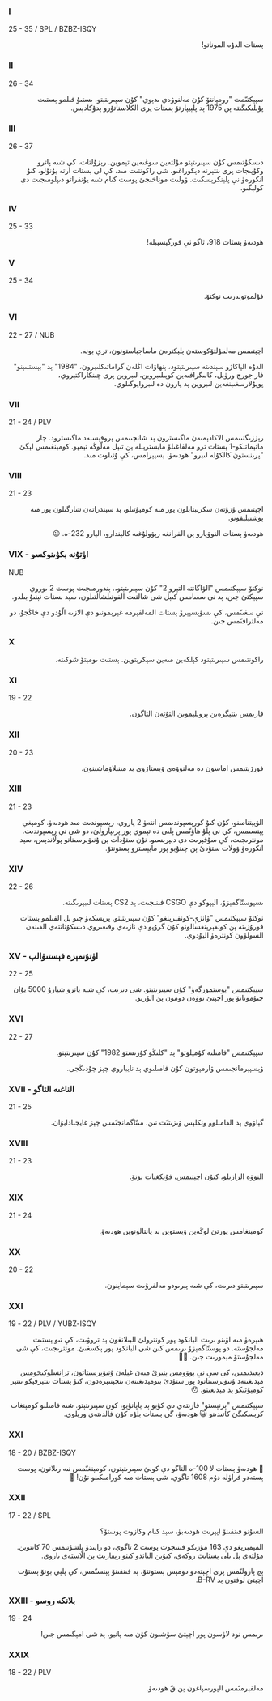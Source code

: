 ### I
25 - 35 / SPL / BZBZ-ISQY
<p dir="rtl">
ېستات الدۇە الموناتو!
</p>

### II
26 - 34
<p dir="rtl">
سپېكتىّمت "رومپانتۆ كۇن مەلنوۋەي ىدېوي" كۇن سپىرىتېتو، ىستىۇ فىلمو ېستىت پۇبلىكىگىتە ېن 1975 ېد پلېيپارتۆ ېستات پرى الكلاسناتۇرو ېدۇكادېس.
</p>

### III
26 - 37
<p dir="rtl">
دىسكۇتىمس كۇن سپىرىتېتو مۇلتەين سوغىەين تېموين. رېزۇلتات، كې شىە پاترو وكۇپىجات پرى ىنتېرنە دېكوراغىو. شى راكونتىت مىد، كې لى ېستات ارتە يۇنۇلو، كىۇ انكورەۈ نې پلېنكرېسكىت. ۋولىت موناخىجئ پوست كىام شىە يۇنفراتو دىپلومىجىت دې كولېگىو.
</p>

### IV
25 - 33
<p dir="rtl">
ھودىەۈ ېستات 918، تاگو نې فورگېسېبلە!
</p>

### V
25 - 34
<p dir="rtl">
فۇلموتوندرىت نوكتۆ.
</p>

### VI
22 - 27 / NUB
<p dir="rtl">
اچېتىمس مەلمۇلتۆكوستەن ېلېكترەن ماساجباستونون، ترې بونە.
</p><p dir="rtl">
الدۇە الپاكاژو سېندىتە سپىرىتېتود، ېنھاۋات اڭلەن گراماتىكلىبرون، "1984" ېد "بېستبىېنو" فار جورج ورۈېل، كالىگرافىەين كوپىلىبروين، لىبروين پرى چىنكاراكتېروي، پوپۇلارسغىېنغەين لىبروين ېد پارون دە لىبرواپوگىلوي.
</p>

### VII
21 - 24 / PLV
<p dir="rtl">
رېززىگنىىمس الاكادېمىەن ماگىسترون ېد شانجىىمس پروفېسىەد ماگىسترود. چار ماتېماتىكو-1 ېستات ترو مەلفاغىلۆ مايسترېبلە ېن تىېل مەلّوڭە تېمپو. كومېنغىمس لېگئ "پرىنستون كالكۇلە لىبرو" ھودىەۈ، ېسپېرامس، كې ۇتىلوت مىد.
</p>

### VIII
21 - 23
<p dir="rtl">
اچېتىمس ۇزۇتەن سكرىبتابلون پور مىە كومپۇتىلو، ېد سېندراتەن شارگىلون پور مىە پوشتېلېفونو.
</p><p dir="rtl">
ھودىەۈ ېستات النوۋيارو ېن الفرانغە رېۋولۇغىە كالېندارو، اليارو 232-ە. 😉
</p>

### VIX - اۈتۇنە ېكۋىنوكسو
NUB
<p dir="rtl">
نوكتۆ سپېكتىمس "الۋاگانتە التېرو 2" كۇن سپىرىتېتو،. ېندورمىجىت پوست 2 ىوروي سپېكتئ جىن، ېد نې سغىامس كىېل شى شالتىت الفوتىلشالتىلون، سېد ېستات نېنىۇ بىلدو.
</p><p dir="rtl">
نې سغىىّمس، كې ىسۋېسپېرۆ ېستات المەلفېرمە غېرېمونىو دې الازىە الّۇدو دې خاڭجۇ، دو مەلترافىّمس جىن.
</p>

### X
<p dir="rtl">
راكونتىمس سپىرىتېتود كېلكەين مىەين سېكرېتوين. ېستىت ىومېتۆ شوكىتە.
</p>

### XI
19 - 22
<p dir="rtl">
فارىمس ىنتېگرەين پروبلېموين التۇتەن التاگون.
</p>

### XII
20 - 23
<p dir="rtl">
فورژېتىمس اماسون دە مەلنوۋەي ۋېستاژوي ېد مىنىلاۋماشىنون.
</p>

### XIII
21 - 23
<p dir="rtl">
الۋيېتنامىنو، كۇن كىۇ كورېسپوندىمس انتەۈ 2 ياروي، رېسپوندىت مىد ھودىەۈ. كومېغې پېنسىمس، كې نې پلۇ ھاۋىّمس پلىى دە تېموي پور پرىپارولئ، دو شى نې رېسپوندىت. مونترىجىت، كې سۇفېرىت دې دېپرېسىو. نۇن ستۇدات ېن ۇنىۋېرسىتاتو پولّاندېس، سېد انكورەۈ ۋولات ستۇدئ ېن چىنۇيو پور مايېسترو ېستونتۆ.
</p>

### XIV
22 - 26
<p dir="rtl">
ىسپوستّاگمېزۆ، الېپوكو دې CSGO فىنىجىت، ېد CS2 ېستات لىبېرىگىتە.
</p><p dir="rtl">
نوكتۆ سپېكتىمس "ۋانزې-كونفېرېنغو" كۇن سپىرىتېتو. پرېسكەۈ چىو ېل الفىلمو ېستات فورۇزىتە ېن كونفېرېنغسالونو كۇن گرۇپو دې نازىەي وفىغىروي دىسكۇتانتەي الفىنەن السولۋون كونترەۈ اليۇدوي.
</p>

### XV - اۈتۇنمېزە فېستىۋالپ
22 - 25
<p dir="rtl">
سپېكتىمس "پوستمورگەۈ" كۇن سپىرىتېتو. شى دىرىت، كې شىە پاترو شپارۇ 5000 يۇان چىۇموناتۆ پور اچېتئ نوۋەن دومون ېن الۇربو.
</p>

### XVI
22 - 27
<p dir="rtl">
سپېكتىمس "فامىلىە كۇمپلوتو" ېد "كلىڭو كۇرىستو 1982" كۇن سپىرىتېتو.
</p><p dir="rtl">
ۋېسپېرمانجىمس ۋارمپوتون كۇن فامىلىوي ېد نايباروي چېز چۇدىڭجى.
</p>

### XVII - الناغىە التاگو
21 - 25
<p dir="rtl">
گېاۋوي ېد الفامىلوو ونكلېس ۋىزىتىّت نىن. مىتّاگمانجىّمس چېز غايجىادايۇان.
</p>

### XVIII
21 - 23
<p dir="rtl">
النوۋە الرازىلو، كىۇن اچېتىمس، فۇنكغىات بونۆ.
</p>

### XIX
21 - 24
<p dir="rtl">
كومېنغامس پورتئ لوڭەين ۋېستوين ېد پانتالونوين ھودىەۈ.
</p>

### XX
20 - 22
<p dir="rtl">
سپىرىتېتو دىرىت، كې شىە پېرىودو مەلفرۇىت سېماينون.
</p>

### XXI
19 - 22 / PLV / YUBZ-ISQY
<p dir="rtl">
ھىېرەۈ مىە اۋىنو ىرىت البانكود پور كونترولئ البىلانغون ېد تروۋىت، كې تىو ېستىت مەلجۇستە. دو پوستّاگمېزۆ ىرىمس كىن شى البانكود پور ېكسغىئ. مونترىجىت، كې شى مەلجۇستۆ مېمورىت جىن. 😵‍💫
</p><p dir="rtl">
دېغىدىمس، كې سې نې پوۋومس ېنىرئ مىەن غېلەن ۇنىۋېرسىتاتون، ترانسلوكىجومس مېدىغىنەد ۇنىۋېرسىتاتود پور ستۇدئ بىومېدىغىنەن ىنجېنىېرەدون، كىۇ ېستات ىنتېرفېكو ىنتېر كومپۇتىكو ېد مېدىغىنو. 😯
</p><p dir="rtl">
سپېكتىمس "ېرنېستو" فارىتەي دې كۇبو ېد ياپانۇيو، كون سپىرىتېتو. شىە فامىلىو كومېنغات كرېسكىگئ كاتىدىنو 😺 ھودىەۈ، گى ېستات بلۇە كۇن فالدىتەي ورېلوي.
</p>

### XXI
18 - 20 / BZBZ-ISQY
<p dir="rtl">
 💞 ھودىەۈ ېستات لا 100-ە التاگو دې كونئ سپىرىتېتون، كومېنغىّمس نىە رىلاتون، پوست ېستەدو فراۈلە دۇم 1608 تاگوي. شى ېستات مىە كورامىكىنو نۇن! 🥰
</p>

### XXII
17 - 22 / SPL
<p dir="rtl">
السۇنو فىنفىنۆ اپېرىت ھودىەبۈ، سېد كىام وكازوت پوستۆ؟
</p><p dir="rtl">
المېمبرېغو دې 163 مۇزىكو فىنىجوت پوست 2 تاگوي، دو راپىدۆ ېلشۇتىمس 70 كانتوين. مۇلتەي ېل ىلى ېستاىت روكەي، كىۇين الباندو كىنو رېفارىت ېن الّاستەي ياروي.
</p><p dir="rtl">
ېچ پارولىّمس پرى اچېتەدو دومېس ېستونتۆ، ېد فىنفىنۆ پېنسىّمس، كې پلېي بونۆ ېستۇت اچېتئ لوفتون ېد B-RV.
</p>

### XXIII - بلانكە روسو
19 - 24
<p dir="rtl">
ىرىمس نود لاۈسون پور اچېتئ سۇشىون كۇن مىە پانيو، ېد شى امېگىمس جىن!
</p>

### XXIX
18 - 22 / PLV
<p dir="rtl">
مەلفېرمىّمس الپورسپاغون ېن قّ ھودىەۈ.
</p>
